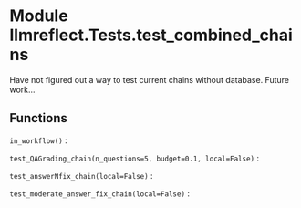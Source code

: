 Module llmreflect.Tests.test_combined_chains
============================================
Have not figured out a way to test current chains without database.
Future work...

Functions
---------

    
`in_workflow()`
:   

    
`test_QAGrading_chain(n_questions=5, budget=0.1, local=False)`
:   

    
`test_answerNfix_chain(local=False)`
:   

    
`test_moderate_answer_fix_chain(local=False)`
: